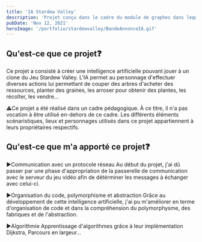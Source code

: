 ```yaml
---
title: 'IA Stardew Valley'
description: 'Projet conçu dans le cadre du module de graphes dans lequel nous devons implémenter une IA dans un clone du jeu Stardew Valley'
pubDate: 'Nov 12, 2021'
heroImage: '/portfolio/stardewvalley/BandeAnnonceIA.gif'
---
```


## Qu'est-ce que ce projet❓

Ce projet a consisté à créer une intelligence artificielle pouvant jouer à un clone du Jeu Stardew Valley.
L'IA permet au personnage d'effectuer diverses actions lui permettant de couper des arbres d'acheter des ressources, planter des graines,
les arroser pour obtenir des plantes, les récolter, les vendre...

⚠️Ce projet a été réalisé dans un cadre pédagogique. À ce titre, il n'a pas vocation à être utilisé en-dehors de ce cadre.
Les différents éléments scénaristiques, lieux et personnages utilisés dans ce projet appartiennent à leurs propriétaires respectifs.

## Qu'est-ce que m'a apporté ce projet❓

▶️Communication avec un protocole réseau
Au début du projet, j'ai dû passer par une phase d'appropriation de la passerelle de communication avec le serveur du jeu vidéo afin de détérminer les messages à échanger avec celui-ci.

▶️Organisation du code, polymorphisme et abstraction
Grâce au développement de cette intelligence artificielle, j'ai pu m'améliorer en terme d'organisation de code et dans la compréhension du polymorphysme, des fabriques et de l'abstraction.

▶️Algorithmie
Apprentissage d'algorithmes grâce à leur implémentation
Dijkstra, Parcours en largeur…
